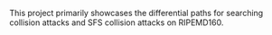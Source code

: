 This project primarily showcases the differential paths for searching collision attacks  and SFS collision attacks on RIPEMD160.